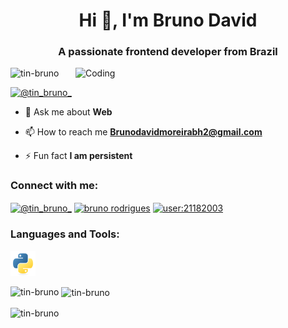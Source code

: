 <h1 align="center">Hi 👋, I'm Bruno David</h1>
<h3 align="center">A passionate frontend developer from Brazil</h3>
<img align="right" alt="Coding" width="400" src="https://i.pinimg.com/originals/e4/26/70/e426702edf874b181aced1e2fa5c6cde.gif">


<p align="left"> <img src="https://komarev.com/ghpvc/?username=tin-bruno&label=Profile%20views&color=0e75b6&style=flat" alt="tin-bruno" /> </p>

<p align="left"> <a href="https://twitter.com/@tin_bruno_" target="blank"><img src="https://img.shields.io/twitter/follow/@tin_bruno_?logo=twitter&style=for-the-badge" alt="@tin_bruno_" /></a> </p>

- 💬 Ask me about **Web**

- 📫 How to reach me **Brunodavidmoreirabh2@gmail.com**

- ⚡ Fun fact **I am persistent**

<h3 align="left">Connect with me:</h3>
<p align="left">
<a href="https://twitter.com/@tin_bruno_" target="blank"><img align="center" src="https://raw.githubusercontent.com/rahuldkjain/github-profile-readme-generator/master/src/images/icons/Social/twitter.svg" alt="@tin_bruno_" height="30" width="40" /></a>
<a href="https://linkedin.com/in/bruno rodrigues" target="blank"><img align="center" src="https://raw.githubusercontent.com/rahuldkjain/github-profile-readme-generator/master/src/images/icons/Social/linked-in-alt.svg" alt="bruno rodrigues" height="30" width="40" /></a>
<a href="https://stackoverflow.com/users/user:21182003" target="blank"><img align="center" src="https://raw.githubusercontent.com/rahuldkjain/github-profile-readme-generator/master/src/images/icons/Social/stack-overflow.svg" alt="user:21182003" height="30" width="40" /></a>
</p>

<h3 align="left">Languages and Tools:</h3>
<p align="left"> <a href="https://www.python.org" target="_blank" rel="noreferrer"> <img src="https://raw.githubusercontent.com/devicons/devicon/master/icons/python/python-original.svg" alt="python" width="40" height="40"/> </a> </p>

<p><img align="left" src="https://github-readme-stats.vercel.app/api/top-langs?username=tin-bruno&show_icons=true&locale=en&layout=compact" alt="tin-bruno" /></p>

<p>&nbsp;<img align="center" src="https://github-readme-stats.vercel.app/api?username=tin-bruno&show_icons=true&locale=en" alt="tin-bruno" /></p>

<p><img align="center" src="https://github-readme-streak-stats.herokuapp.com/?user=tin-bruno&" alt="tin-bruno" /></p>
